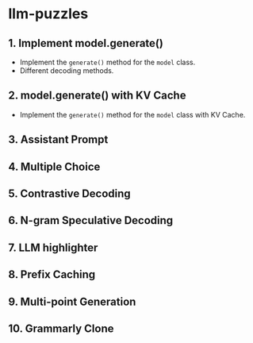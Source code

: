 # llm-puzzles

## 1. Implement model.generate()
* Implement the `generate()` method for the `model` class.
* Different decoding methods.

## 2. model.generate() with KV Cache
* Implement the `generate()` method for the `model` class with KV Cache.

## 3. Assistant Prompt

## 4. Multiple Choice

## 5. Contrastive Decoding

## 6. N-gram Speculative Decoding

## 7. LLM highlighter

## 8. Prefix Caching

## 9. Multi-point Generation

## 10. Grammarly Clone

